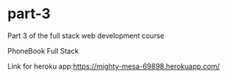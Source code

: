 # part-3
Part 3 of the full stack web development course

PhoneBook Full Stack

Link for heroku app:https://mighty-mesa-69898.herokuapp.com/
